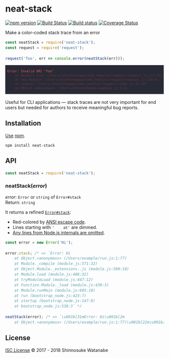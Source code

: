 # neat-stack

[![npm version](https://img.shields.io/npm/v/neat-stack.svg)](https://www.npmjs.com/package/neat-stack)
[![Build Status](https://travis-ci.org/shinnn/neat-stack.svg?branch=master)](https://travis-ci.org/shinnn/neat-stack)
[![Build status](https://ci.appveyor.com/api/projects/status/x8vq3s90c2x0putc/branch/master?svg=true)](https://ci.appveyor.com/project/ShinnosukeWatanabe/neat-stack/branch/master)
[![Coverage Status](https://img.shields.io/coveralls/shinnn/neat-stack.svg)](https://coveralls.io/github/shinnn/neat-stack?branch=master)

Make a color-coded stack trace from an error

```javascript
const neatStack = require('neat-stack');
const request = require('request');

request('foo', err => console.error(neatStack(err)));
```

<img alt="example" src="./screenshot.svg" width="890">

Useful for CLI applications — stack traces are not very important for end users but needed for authors to receive meaningful bug reports.

## Installation

[Use](https://docs.npmjs.com/cli/install) [npm](https://docs.npmjs.com/getting-started/what-is-npm).

```
npm install neat-stack
```

## API

```javascript
const neatStack = require('neat-stack');
```

### neatStack(*error*)

*error*: `Error` or `string` of `Error#stack`  
Return: `string`

It returns a refined [`Error#stack`](https://developer.mozilla.org/docs/Web/JavaScript/Reference/Global_Objects/Error/Stack):

* Red-colored by [ANSI escape code](https://en.wikipedia.org/wiki/ANSI_escape_code).
* Lines starting with `'    at'` are dimmed.
* [Any lines from Node.js internals are omitted](https://github.com/sindresorhus/clean-stack).

```javascript
const error = new Error('Hi');

error.stack; /* => `Error: Hi
    at Object.<anonymous> (/Users/example/run.js:1:77)
    at Module._compile (module.js:571:32)
    at Object.Module._extensions..js (module.js:580:10)
    at Module.load (module.js:488:32)
    at tryModuleLoad (module.js:447:12)
    at Function.Module._load (module.js:439:3)
    at Module.runMain (module.js:605:10)
    at run (bootstrap_node.js:423:7)
    at startup (bootstrap_node.js:147:9)
    at bootstrap_node.js:538:3` */

neatStack(error); /* => `\u001b[31mError: Hi\u001b[2m
    at Object.<anonymous> (/Users/example/run.js:1:77)\u001b[22m\u001b[39m` */
```

## License

[ISC License](./LICENSE) © 2017 - 2018 Shinnosuke Watanabe
